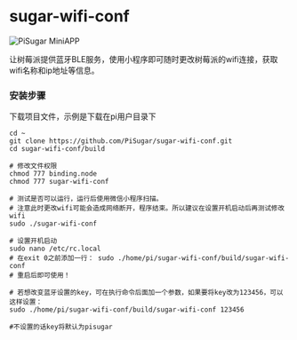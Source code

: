 # sugar-wifi-conf

![PiSugar MiniAPP](https://raw.githubusercontent.com/PiSugar/sugar-wifi-conf/master/image/qrcode.jpg)

让树莓派提供蓝牙BLE服务，使用小程序即可随时更改树莓派的wifi连接，获取wifi名称和ip地址等信息。


### 安装步骤

下载项目文件，示例是下载在pi用户目录下

```
cd ~
git clone https://github.com/PiSugar/sugar-wifi-conf.git
cd sugar-wifi-conf/build

# 修改文件权限
chmod 777 binding.node
chmod 777 sugar-wifi-conf

# 测试是否可以运行，运行后使用微信小程序扫描。
# 注意此时更改wifi可能会造成网络断开，程序结束。所以建议在设置开机启动后再测试修改wifi
sudo ./sugar-wifi-conf

# 设置开机启动
sudo nano /etc/rc.local
# 在exit 0之前添加一行： sudo ./home/pi/sugar-wifi-conf/build/sugar-wifi-conf
# 重启后即可使用！

# 若想改变蓝牙设置的key，可在执行命令后面加一个参数，如果要将key改为123456，可以这样设置：
sudo ./home/pi/sugar-wifi-conf/build/sugar-wifi-conf 123456

#不设置的话key将默认为pisugar

```






